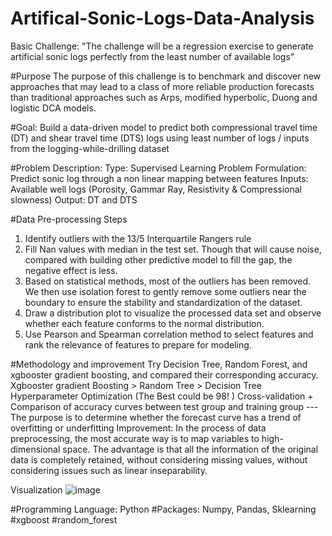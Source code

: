 # Artifical-Sonic-Logs-Data-Analysis
Basic Challenge: "The challenge will be a regression exercise to generate artificial sonic logs perfectly from the least number of available logs" 

#Purpose
The purpose of this challenge is to benchmark and discover new approaches that may lead to a class of more reliable production forecasts than traditional approaches such as Arps, modified hyperbolic, Duong and logistic DCA models.

#Goal: 
Build a data-driven model to predict both compressional travel time (DT) and shear travel time (DTS) logs using least number of logs / inputs from the logging-while-drilling dataset

#Problem Description:
Type: Supervised Learning Problem 
Formulation: Predict sonic log through a non linear mapping between features
Inputs: Available well logs (Porosity, Gammar Ray, Resistivity & Compressional slowness)
Output: DT and DTS

#Data Pre-processing Steps
1. Identify outliers with the 13/5 Interquartile Rangers rule
2. Fill Nan values with median in the test set. Though that will cause noise, compared with building other predictive model to fill the gap, the negative effect is less. 
3. Based on statistical methods, most of the outliers has been removed. We then use isolation forest to gently remove some outliers near the boundary to ensure the stability and standardization of the dataset. 
4. Draw a distribution plot to visualize the processed data set and observe whether each feature conforms to the normal distribution. 
5. Use Pearson and Spearman correlation method to select features and rank the relevance of features to prepare for modeling.

#Methodology and improvement 
Try Decision Tree, Random Forest, and xgbooster gradient boosting, and compared their corresponding accuracy. Xgbooster gradient Boosting > Random Tree > Decision Tree 
Hyperparameter Optimization (The Best could be 98! ) 
Cross-validation + Comparison of accuracy curves between test group and training group --- The purpose is to determine whether the forecast curve has a trend of overfitting or underfitting 
Improvement: In the process of data preprocessing, the most accurate way is to map variables to high-dimensional space. The advantage is that all the information of the original data is completely retained, without considering missing values, without considering issues such as linear inseparability.

Visualization
![image](https://user-images.githubusercontent.com/62164871/111835723-4d312a00-88c3-11eb-9a12-c004fef6e0be.png)

#Programming Language: Python
#Packages: Numpy, Pandas, Sklearning #xgboost #random_forest
